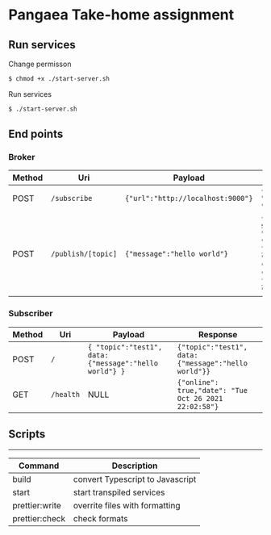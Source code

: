 # Pangaea Take-home assignment

## Run services

Change permisson

```sh
$ chmod +x ./start-server.sh
```

Run services

```sh
$ ./start-server.sh
```

## End points

### Broker

| Method | Uri                | Payload                           | Response                                                                                                                                                                                                                                                                                                  |
| ------ | ------------------ | --------------------------------- | --------------------------------------------------------------------------------------------------------------------------------------------------------------------------------------------------------------------------------------------------------------------------------------------------------- |
| POST   | `/subscribe`       | `{"url":"http://localhost:9000"}` | `{"url": "http://localhost:9001","topic": "topic2"}`                                                                                                                                                                                                                                                      |
| POST   | `/publish/[topic]` | `{"message":"hello world"}`       | `{ "message": "Sent to 2 out of 2 subscribers.", "details": [ { "sent": true, "payload": { "name": "ali", "message": "hi" }, "topic": "topic2", "url": "http://localhost:9000" }, { "sent": true, "payload": { "name": "ali", "message": "hi" }, "topic": "topic2", "url": "http://localhost:9001" } ] }` |

### Subscriber

| Method | Uri       | Payload                                                | Response                                              |
| ------ | --------- | ------------------------------------------------------ | ----------------------------------------------------- |
| POST   | `/`       | `{ "topic":"test1", data: {"message":"hello world"} }` | `{"topic":"test1", data: {"message":"hello world"}}`  |
| GET    | `/health` | NULL                                                   | `{"online": true,"date": "Tue Oct 26 2021 22:02:58"}` |

## Scripts

---

| Command        | Description                      |
| -------------- | -------------------------------- |
| build          | convert Typescript to Javascript |
| start          | start transpiled services        |
| prettier:write | overrite files with formatting   |
| prettier:check | check formats                    |

